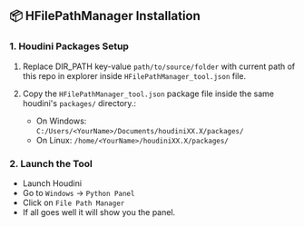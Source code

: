 ## 📦 HFilePathManager Installation

### 1. Houdini Packages Setup

1. Replace DIR_PATH key-value `path/to/source/folder` with current path of this repo in explorer inside `HFilePathManager_tool.json` file.
2. Copy the `HFilePathManager_tool.json` package file inside the same houdini's `packages/` directory.:

    - On Windows:  
     `C:/Users/<YourName>/Documents/houdiniXX.X/packages/`
    - On Linux:
     `/home/<YourName>/houdiniXX.X/packages/`

### 2. Launch the Tool

- Launch Houdini
- Go to `Windows` → `Python Panel`
- Click on `File Path Manager`
- If all goes well it will show you the panel.